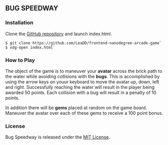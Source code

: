 BUG SPEEDWAY
------------

### Installation

Clone the [GitHub repository](https://github.com/LeaDD/frontend-nanodegree-arcade-game) and launch index.html.
```
$ git clone https://github.com/LeaDD/frontend-nanodegree-arcade-game`
$ xdg-open index.html`
```

### How to Play

The object of the game is to maneuver your **avatar** across the brick path to the water while avoiding collisions with the **bugs**. This is accomplished by using the arrow keys on youur keyboard to move the avatar up, down, left and right. Successfully reaching the water will result in the player being awarded 50 points. Each collision with a bug will result in a penalty of 10 points.

In addition there will be **gems** placed at random on the game board. Maneuver the avatar over each of these gems to receive a 100 point bonus.

### License

Bug Speedway is released under the [MIT License](LICENSE.txt).